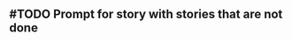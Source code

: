 ## #TODO Prompt for story with stories that are not done
<!-- 
#task
created:2023-09-27T03:41:23.410Z
group:"Ungrouped Tasks"
story-id:start-a-task-without-args
task-id:EJBci
order:20
-->

